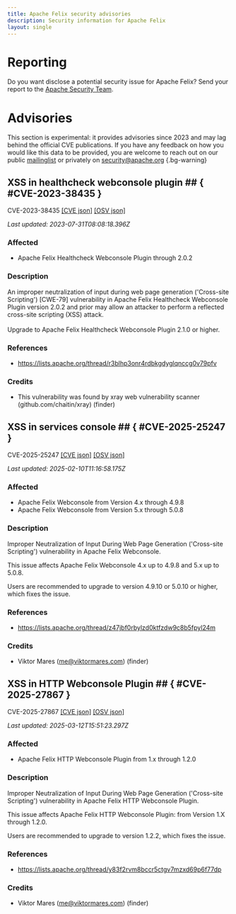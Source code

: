 ```yaml
---
title: Apache Felix security advisories
description: Security information for Apache Felix
layout: single
---
```


# Reporting

Do you want disclose a potential security issue for Apache Felix? Send your report to the [Apache Security Team](mailto:security@apache.org).

# Advisories

This section is experimental: it provides advisories since 2023 and may lag behind the official CVE publications. If you have any feedback on how you would like this data to be provided, you are welcome to reach out on our public [mailinglist](/mailinglist) or privately on [security@apache.org](mailto:security@apache.org)
{.bg-warning}

## XSS in healthcheck webconsole plugin ## { #CVE-2023-38435 }

CVE-2023-38435 [\[CVE json\]](./CVE-2023-38435.cve.json) [\[OSV json\]](./CVE-2023-38435.osv.json)



_Last updated: 2023-07-31T08:08:18.396Z_

### Affected

* Apache Felix Healthcheck Webconsole Plugin through 2.0.2


### Description



An improper neutralization of input during web page generation ('Cross-site Scripting') [CWE-79] vulnerability in Apache Felix Healthcheck Webconsole Plugin version 2.0.2 and prior may allow an attacker to perform a reflected cross-site scripting (XSS) attack.<br><br><span style="background-color: rgb(255, 255, 255);">Upgrade to Apache Felix Healthcheck Webconsole Plugin 2.1.0 or higher.</span>

### References
* https://lists.apache.org/thread/r3blhp3onr4rdbkgdyglqnccg0v79pfv


### Credits
*  This vulnerability was found by xray web vulnerability scanner (github.com/chaitin/xray) (finder)


## XSS in services console ## { #CVE-2025-25247 }

CVE-2025-25247 [\[CVE json\]](./CVE-2025-25247.cve.json) [\[OSV json\]](./CVE-2025-25247.osv.json)



_Last updated: 2025-02-10T11:16:58.175Z_

### Affected

* Apache Felix Webconsole from Version 4.x through 4.9.8
* Apache Felix Webconsole from Version 5.x through 5.0.8


### Description

<p>Improper Neutralization of Input During Web Page Generation ('Cross-site Scripting') vulnerability in Apache Felix Webconsole.</p><p>This issue affects Apache Felix Webconsole 4.x up to 4.9.8 and 5.x up to 5.0.8.</p><p>Users are recommended to upgrade to version 4.9.10 or 5.0.10 or higher, which fixes the issue.</p>

### References
* https://lists.apache.org/thread/z47jbf0rbylzd0ktfzdw9c8b5fpyl24m


### Credits
* Viktor Mares (me@viktormares.com) (finder)


## XSS in HTTP Webconsole Plugin ## { #CVE-2025-27867 }

CVE-2025-27867 [\[CVE json\]](./CVE-2025-27867.cve.json) [\[OSV json\]](./CVE-2025-27867.osv.json)



_Last updated: 2025-03-12T15:51:23.297Z_

### Affected

* Apache Felix HTTP Webconsole Plugin from 1.x through 1.2.0


### Description

<p>Improper Neutralization of Input During Web Page Generation ('Cross-site Scripting') vulnerability in Apache Felix HTTP Webconsole Plugin.</p><p>This issue affects Apache Felix HTTP Webconsole Plugin: from Version 1.X through 1.2.0.</p><p>Users are recommended to upgrade to version 1.2.2, which fixes the issue.</p>

### References
* https://lists.apache.org/thread/y83f2rvm8bccr5ctgv7mzxd69p6f77dp


### Credits
* Viktor Mares (me@viktormares.com) (finder)
